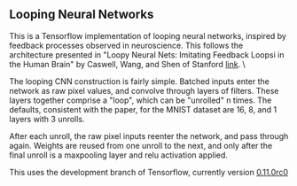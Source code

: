 ## Looping Neural Networks

This is a Tensorflow implementation of looping neural networks, inspired by feedback processes observed in neuroscience. This follows the architecture presented in "Loopy Neural Nets: Imitating Feedback Loopsi in the Human Brain" by Caswell, Wang, and Shen of Stanford [link](https://cs231n.stanford.edu/reports2016/110_Report.pdf). \

The looping CNN construction is fairly simple. Batched inputs enter the network as raw pixel values, and convolve through layers of filters. These layers together comprise a "loop", which can be "unrolled" n times. The defaults, consistent with the paper, for the MNIST dataset are 16, 8, and 1 layers with 3 unrolls.

After each unroll, the raw pixel inputs reenter the network, and pass through again. Weights are reused from one unroll to the next, and only after the final unroll is a maxpooling layer and relu activation applied. 

This uses the development branch of Tensorflow, currently version [0.11.0rc0](https://www.tensorflow.org/)
